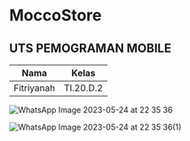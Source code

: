 # MoccoStore
## UTS PEMOGRAMAN MOBILE

| Nama | Kelas |
|------|-------|
| Fitriyanah | TI.20.D.2 |


![WhatsApp Image 2023-05-24 at 22 35 36](https://github.com/fitriyanah/MoccoStore/assets/106644837/ed077246-16fb-4b40-98db-12ceafbebe3e)

![WhatsApp Image 2023-05-24 at 22 35 36(1)](https://github.com/fitriyanah/MoccoStore/assets/106644837/7f006ddb-fdaa-4b7b-a2df-2d63704e0f97)

